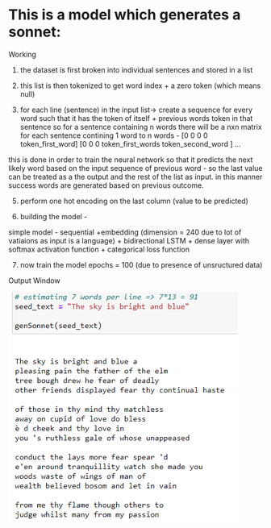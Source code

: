 # This is a model which generates a sonnet:

Working

1. the dataset is first broken into individual sentences and stored in a list

2. this list is then tokenized to get word index + a zero token (which means null)

3. for each line (sentence) in the input list-> create a sequence for every word such that it has the token of itself + previous words token in that sentence 
so for a sentence containing n words there will be a nxn matrix for each sentence contining 1 word to n words - 
[0 0 0          0        token_first_word]
[0 0 0 token_first_words token_second_word ] ...

this is done in order to train the neural network so that it predicts the next likely word based on the input sequence of previous word - 
so the last value can be  treated as a the output and the rest of the list as input. in this manner success words are generated based on previous outcome.

5. perform one hot encoding on the last column (value to be predicted)

6. building the model - 

simple model - sequential +embedding (dimension = 240 due to lot of vatiaions as input is a language) + bidirectional LSTM + dense layer with softmax activation function + categorical loss function 

7. now train the model epochs = 100 (due to presence of unsructured data)

Output Window

![Output Window](https://github.com/VineetTambe/MachineLearning/blob/master/SonnetGeneration/ouput.PNG)
